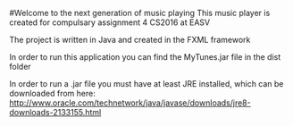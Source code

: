 #Welcome to the next generation of music playing
This music player is created for compulsary assignment 4 CS2016 at EASV

The project is written in Java and created in the FXML framework

In order to run this application you can find the MyTunes.jar file in the dist folder

In order to run a .jar file you must have at least JRE installed, which can be downloaded from here: http://www.oracle.com/technetwork/java/javase/downloads/jre8-downloads-2133155.html
